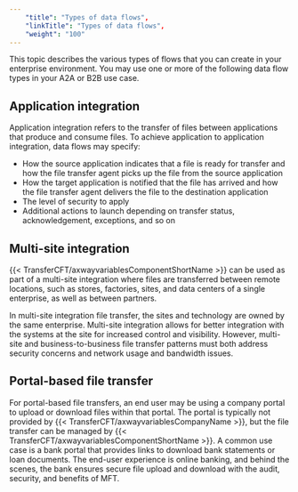 ```yaml
---
    "title": "Types of data flows",
    "linkTitle": "Types of data flows",
    "weight": "100"
---
```

This topic describes the various types of flows that you can create in your enterprise environment. You may use one or more of the following data flow types in your A2A or B2B use case.

Application integration
-----------------------

Application integration refers to the transfer of files between applications that produce and consume files. To achieve application to application integration, data flows may specify:

- How the source application indicates that a file is ready for transfer and how the file transfer agent picks up the file from the source application
- How the target application is notified that the file has arrived and how the file transfer agent delivers the file to the destination application
- The level of security to apply
- Additional actions to launch depending on transfer status, acknowledgement, exceptions, and so on

Multi-site integration
----------------------

{{< TransferCFT/axwayvariablesComponentShortName  >}} can be used as part of a multi-site integration where files are transferred between remote locations, such as stores, factories, sites, and data centers of a single enterprise, as well as between partners.

In multi-site integration file transfer, the sites and technology are owned by the same enterprise. Multi-site integration allows for better integration with the systems at the site for increased control and visibility. However, multi-site and business-to-business file transfer patterns must both address security concerns and network usage and bandwidth issues.

Portal-based file transfer
--------------------------

For portal-based file transfers, an end user may be using a company portal to upload or download files within that portal. The portal is typically not provided by {{< TransferCFT/axwayvariablesCompanyName  >}}, but the file transfer can be managed by {{< TransferCFT/axwayvariablesComponentShortName  >}}. A common use case is a bank portal that provides links to download bank statements or loan documents. The end-user experience is online banking, and behind the scenes, the bank ensures secure file upload and download with the audit, security, and benefits of MFT.
